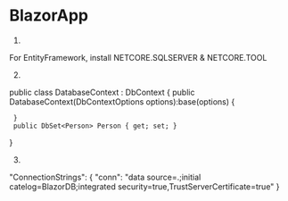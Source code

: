 # BlazorApp

1)
For EntityFramework,
install NETCORE.SQLSERVER & NETCORE.TOOL

2)
 public class DatabaseContext : DbContext
 {
     public DatabaseContext(DbContextOptions<DatabaseContext> options):base(options)
     {
             
     }
     public DbSet<Person> Person { get; set; }
 }

3)
  "ConnectionStrings": {
    "conn": "data source=.;initial catelog=BlazorDB;integrated security=true,TrustServerCertificate=true"
  }
